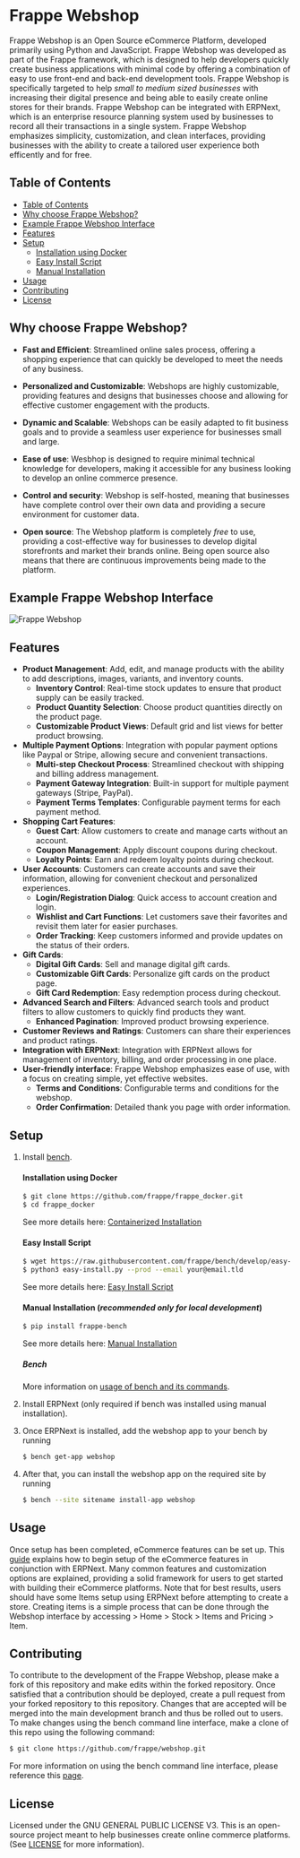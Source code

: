 # Frappe Webshop
Frappe Webshop is an Open Source eCommerce Platform, developed primarily using Python and JavaScript. Frappe Webshop was developed as part of the Frappe framework, which is designed to help developers quickly create business applications with minimal code by offering a combination of easy to use front-end and back-end development tools. Frappe Webshop is specifically targeted to help *small to medium sized businesses* with increasing their digital presence and being able to easily create online stores for their brands. Frappe Webshop can be integrated with ERPNext, which is an enterprise resource planning system used by businesses to record all their transactions in a single system. Frappe Webshop emphasizes simplicity, customization, and clean interfaces, providing businesses with the ability to create a tailored user experience both efficently and for free. 
## Table of Contents
- [Table of Contents](https://github.com/frappe/webshop#table-of-contents)
- [Why choose Frappe Webshop?](https://github.com/frappe/webshop/#why-choose-frappe-webshop)
- [Example Frappe Webshop Interface](https://github.com/frappe/webshop/#example-frappe-webshop-interface)
- [Features](https://github.com/frappe/webshop/#features)
- [Setup](https://github.com/frappe/webshop/#setup)
    - [Installation using Docker](https://github.com/frappe/webshop/#installation-using-docker)
    - [Easy Install Script](https://github.com/frappe/webshop/#easy-install-script)
    - [Manual Installation](https://github.com/frappe/webshop/#manual-installation)
- [Usage](https://github.com/frappe/webshop/#usage)
- [Contributing](https://github.com/frappe/webshop/#contributing)
- [License](https://github.com/frappe/webshop/#license)

## Why choose Frappe Webshop?
- **Fast and Efficient**: Streamlined online sales process, offering a shopping experience that can quickly be developed to meet the needs of any business.

- **Personalized and Customizable**: Webshops are highly customizable, providing features and designs that businesses choose and allowing for effective customer engagement with the products.

- **Dynamic and Scalable**: Webshops can be easily adapted to fit business goals and to provide a seamless user experience for businesses small and large.

- **Ease of use**: Wesbhop is designed to require minimal technical knowledge for developers, making it accessible for any business looking to develop an online commerce presence.

- **Control and security**: Webshop is self-hosted, meaning that businesses have complete control over their own data and providing a secure environment for customer data.
  
- **Open source**: The Webshop platform is completely *free* to use, providing a cost-effective way for businesses to develop digital storefronts and market their brands online. Being open source also means that there are continuous improvements being made to the platform.

## Example Frappe Webshop Interface
![Frappe Webshop](webshop.png)

## Features
- **Product Management**: Add, edit, and manage products with the ability to add descriptions, images, variants, and inventory counts.
    - **Inventory Control**: Real-time stock updates to ensure that product supply can be easily tracked.
    - **Product Quantity Selection**: Choose product quantities directly on the product page.
    - **Customizable Product Views**: Default grid and list views for better product browsing.
- **Multiple Payment Options**: Integration with popular payment options like Paypal or Stripe, allowing secure and convenient transactions.
    - **Multi-step Checkout Process**: Streamlined checkout with shipping and billing address management.
    - **Payment Gateway Integration**: Built-in support for multiple payment gateways (Stripe, PayPal).
    - **Payment Terms Templates**: Configurable payment terms for each payment method.
- **Shopping Cart Features**: 
    - **Guest Cart**: Allow customers to create and manage carts without an account.
    - **Coupon Management**: Apply discount coupons during checkout.
    - **Loyalty Points**: Earn and redeem loyalty points during checkout.
- **User Accounts**: Customers can create accounts and save their information, allowing for convenient checkout and personalized experiences.
    - **Login/Registration Dialog**: Quick access to account creation and login.
    - **Wishlist and Cart Functions**: Let customers save their favorites and revisit them later for easier purchases.
    - **Order Tracking**: Keep customers informed and provide updates on the status of their orders.
- **Gift Cards**: 
    - **Digital Gift Cards**: Sell and manage digital gift cards.
    - **Customizable Gift Cards**: Personalize gift cards on the product page.
    - **Gift Card Redemption**: Easy redemption process during checkout.
- **Advanced Search and Filters**: Advanced search tools and product filters to allow customers to quickly find products they want.
    - **Enhanced Pagination**: Improved product browsing experience.
- **Customer Reviews and Ratings**: Customers can share their experiences and product ratings.
- **Integration with ERPNext**: Integration with ERPNext allows for management of inventory, billing, and order processing in one place.
- **User-friendly interface**: Frappe Webshop emphasizes ease of use, with a focus on creating simple, yet effective websites.
    - **Terms and Conditions**: Configurable terms and conditions for the webshop.
    - **Order Confirmation**: Detailed thank you page with order information.

## Setup
1. Install [bench](https://github.com/frappe/bench).
   #### Installation using Docker
   ```sh
   $ git clone https://github.com/frappe/frappe_docker.git
   $ cd frappe_docker
   ```
   See more details here: [Containerized Installation](https://github.com/frappe/bench#containerized-installation)
   #### Easy Install Script
   ```sh
   $ wget https://raw.githubusercontent.com/frappe/bench/develop/easy-install.py
   $ python3 easy-install.py --prod --email your@email.tld
   ```
   See more details here: [Easy Install Script](https://github.com/frappe/bench#easy-install-script)
   #### Manual Installation (*recommended only for local development*)
   ```sh
   $ pip install frappe-bench
   ```
   See more details here: [Manual Installation](https://github.com/frappe/bench#manual-installation)

   ##### Bench
   More information on [usage of bench and its commands](https://github.com/frappe/bench#basic-usage).
2. Install ERPNext (only required if bench was installed using manual installation).
3. Once ERPNext is installed, add the webshop app to your bench by running

    ```sh
    $ bench get-app webshop
    ```
4. After that, you can install the webshop app on the required site by running
    ```sh
    $ bench --site sitename install-app webshop
    ```

## Usage
Once setup has been completed, eCommerce features can be set up. This [guide](https://docs.erpnext.com/docs/user/manual/en/set_up_e_commerce) explains how to begin setup of the eCommerce features in conjunction with ERPNext. Many common features and customization options are explained, providing a solid framework for users to get started with building their eCommerce platforms. Note that for best results, users should have some Items setup using ERPNext before attempting to create a store. Creating items is a simple process that can be done through the Webshop interface by accessing > Home > Stock > Items and Pricing > Item.

## Contributing
To contribute to the development of the Frappe Webshop, please make a fork of this repository and make edits within the forked repository. Once satisfied that a contribution should be deployed, create a pull request from your forked repository to this repository. Changes that are accepted will be merged into the main development branch and thus be rolled out to users. To make changes using the bench command line interface, make a clone of this repo using the following command:
```sh
$ git clone https://github.com/frappe/webshop.git
```
For more information on using the bench command line interface, please reference this [page](https://github.com/frappe/bench#development).

## License
Licensed under the GNU GENERAL PUBLIC LICENSE V3. This is an open-source project meant to help businesses create online commerce platforms. (See [LICENSE](LICENSE) for more information).
